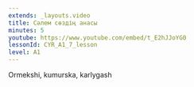 ```yaml
---
extends: _layouts.video
title: Сәлем сөздің анасы
minutes: 5
youtube: https://www.youtube.com/embed/t_E2hJJoYG0
lessonId: CYR_A1_7_lesson
level: A1
---
```

Ormekshi, kumurska, karlygash